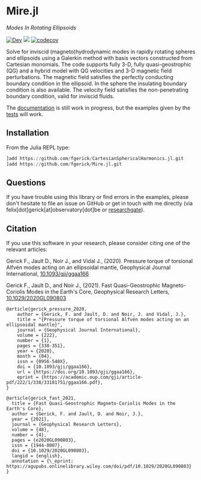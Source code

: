 # Mire.jl

*Modes In Rotating Ellipsoids*

[![Dev](https://img.shields.io/badge/docs-dev-blue.svg)](https://fgerick.github.io/Mire.jl/dev/)
[![](https://github.com/fgerick/Mire.jl/workflows/CI/badge.svg)](https://github.com/fgerick/Mire.jl/actions)
[![codecov](https://codecov.io/gh/fgerick/Mire.jl/branch/master/graph/badge.svg)](https://codecov.io/gh/fgerick/Mire.jl)



Solve for inviscid (magneto)hydrodynamic modes in rapidly rotating spheres and ellipsoids using a Galerkin method with basis vectors constructed from Cartesian monomials. The code supports fully 3-D, fully quasi-geostrophic (QG) and a hybrid model with QG velocities and 3-D magnetic field perturbations. The magnetic field satisfies the perfectly conducting boundary condition in the ellipsoid. In the sphere the insulating boundary condition is also available. The velocity field satisfies the non-penetrating boundary condition, valid for inviscid fluids.

The [documentation](https://fgerick.github.io/Mire.jl/dev/) is still work in progress, but the examples given by the [tests](https://github.com/fgerick/Mire.jl/blob/master/test/modes.jl) will work.
## Installation

From the Julia REPL type:
```julia
]add https://github.com/fgerick/CartesianSphericalHarmonics.jl.git
]add https://github.com/fgerick/Mire.jl.git
```

## Questions

If you have trouble using this library or find errors in the examples, please don't hesitate to file an issue on GitHub or get in touch with me directly (via felix[dot]gerick[at]observatory[dot]be or [researchgate](https://www.researchgate.net/profile/Felix_Gerick)).

## Citation

If you use this software in your research, please consider citing one of the relevant articles:

Gerick F., Jault D., Noir J., and Vidal J., (2020). Pressure torque of torsional Alfvén modes acting on an ellipsoidal mantle, Geophysical Journal International, [10.1093/gji/ggaa166](https://doi.org/10.1093/gji/ggaa166)

Gerick F., Jault D., and Noir J., (2021). Fast Quasi-Geostrophic Magneto-Coriolis Modes in the Earth's Core, Geophysical Research Letters, [10.1029/2020GL090803](https://doi.org/10.1029/2020GL090803)

```
@article{gerick_pressure_2020,
    author = {Gerick, F. and Jault, D. and Noir, J. and Vidal, J.},
    title = "{Pressure torque of torsional Alfvén modes acting on an ellipsoidal mantle}",
    journal = {Geophysical Journal International},
    volume = {222},
    number = {1},
    pages = {338-351},
    year = {2020},
    month = {04},
    issn = {0956-540X},
    doi = {10.1093/gji/ggaa166},
    url = {https://doi.org/10.1093/gji/ggaa166},
    eprint = {https://academic.oup.com/gji/article-pdf/222/1/338/33181751/ggaa166.pdf},
}

@article{gerick_fast_2021,
  title = {Fast Quasi-Geostrophic Magneto-Coriolis Modes in the Earth's Core},
  author = {Gerick, F. and Jault, D. and Noir, J.},
  year = {2021},
  journal = {Geophysical Research Letters},
  volume = {48},
  number = {4},
  pages = {e2020GL090803},
  issn = {1944-8007},
  doi = {10.1029/2020GL090803},
  langid = {english},
  annotation = {\_eprint: https://agupubs.onlinelibrary.wiley.com/doi/pdf/10.1029/2020GL090803}
}
```
